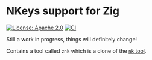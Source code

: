 # NKeys support for Zig

[![License: Apache 2.0](https://img.shields.io/badge/License-Apache%202.0-blue.svg)](https://opensource.org/licenses/Apache-2.0)
[![CI](https://github.com/rutgerbrf/zig-nkeys/actions/workflows/main.yml/badge.svg)](https://github.com/rutgerbrf/zig-nkeys/actions/workflows/main.yml)

Still a work in progress, things will definitely change!

Contains a tool called `znk` which is a clone of the [`nk` tool](https://github.com/nats-io/nkeys/tree/master/nk).

